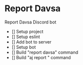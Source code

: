 # Report Davsa

Report Davsa Discord bot
- [] Setup project 
- [] Setup eslint
- [] Add bot to server
- [] Setup bot
- [] Build "report davsa" command
- [] Build "aj report <hero>" command
